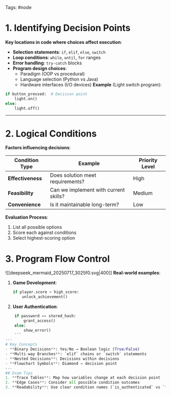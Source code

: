Tags: #node 
# 1. Identifying Decision Points
**Key locations in code where choices affect execution**:
- **Selection statements**: `if`, `elif`, `else`, `switch`
- **Loop conditions**: `while`, `until`, `for` ranges
- **Error handling**: `try-catch` blocks
- **Program design choices**:
  - Paradigm (OOP vs procedural)
  - Language selection (Python vs Java)
  - Hardware interfaces (I/O devices)
**Example** (Light switch program):
```python
if button_pressed:  # Decision point
    light.on()
else:
    light.off()
```
---
# 2. Logical Conditions
**Factors influencing decisions**:

| Condition Type    | Example                               | Priority Level |
| ----------------- | ------------------------------------- | -------------- |
| **Effectiveness** | Does solution meet requirements?      | High           |
| **Feasibility**   | Can we implement with current skills? | Medium         |
| **Convenience**   | Is it maintainable long-term?         | Low            |

**Evaluation Process**:
1. List all possible options
2. Score each against conditions
3. Select highest-scoring option
# 3. Program Flow Control
![[deepseek_mermaid_20250717_3025f0.svg|400]]
**Real-world examples**:
1. **Game Development**:
    ```python
    if player.score > high_score:
        unlock_achievement()
    ```
2. **User Authentication**:
```python
    if password == stored_hash:
        grant_access()
    else:
        show_error()
    ```
---
# Key Concepts
- **Binary Decisions**: Yes/No → Boolean logic (True/False)
- **Multi-way Branches**: `elif` chains or `switch` statements
- **Nested Decisions**: Decisions within decisions
- **Flowchart Symbols**: Diamond = decision point
---
## Exam Tips
1. **Trace Tables**: Map how variables change at each decision point
2. **Edge Cases**: Consider all possible condition outcomes
3. **Readability**: Use clear condition names (`is_authenticated` vs `flag`)